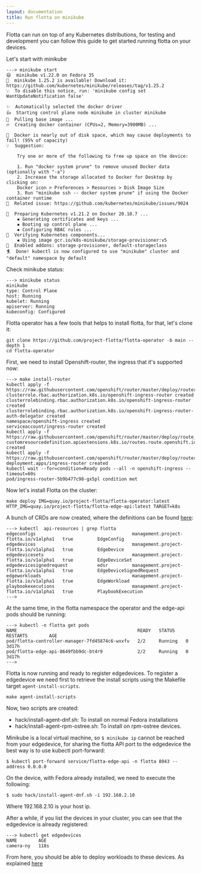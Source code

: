 ```yaml
---
layout: documentation
title: Run flotta on minikube
---
```


Flotta can run on top of any Kubernetes distributions, for testing and
development you can follow this guide to get started running flotta on your
devices.

Let's start with minikube

```shell
---> minikube start
😄  minikube v1.22.0 on Fedora 35
🎉  minikube 1.25.2 is available! Download it: https://github.com/kubernetes/minikube/releases/tag/v1.25.2
💡  To disable this notice, run: 'minikube config set WantUpdateNotification false'

✨  Automatically selected the docker driver
👍  Starting control plane node minikube in cluster minikube
🚜  Pulling base image ...
🔥  Creating docker container (CPUs=2, Memory=3900MB) ...

🧯  Docker is nearly out of disk space, which may cause deployments to fail! (95% of capacity)
💡  Suggestion:

    Try one or more of the following to free up space on the device:

    1. Run "docker system prune" to remove unused Docker data (optionally with "-a")
    2. Increase the storage allocated to Docker for Desktop by clicking on:
    Docker icon > Preferences > Resources > Disk Image Size
    3. Run "minikube ssh -- docker system prune" if using the Docker container runtime
🍿  Related issue: https://github.com/kubernetes/minikube/issues/9024

🐳  Preparing Kubernetes v1.21.2 on Docker 20.10.7 ...
    ▪ Generating certificates and keys ...
    ▪ Booting up control plane ...
    ▪ Configuring RBAC rules ...
🔎  Verifying Kubernetes components...
    ▪ Using image gcr.io/k8s-minikube/storage-provisioner:v5
🌟  Enabled addons: storage-provisioner, default-storageclass
🏄  Done! kubectl is now configured to use "minikube" cluster and "default" namespace by default
```

Check minikube status:

```shell
---> minikube status
minikube
type: Control Plane
host: Running
kubelet: Running
apiserver: Running
kubeconfig: Configured
```


Flotta operator has a few tools that helps to install flotta, for that, let's
clone it:

```shell
git clone https://github.com/project-flotta/flotta-operator -b main --depth 1
cd flotta-operator
```

First, we need to install Openshift-router, the ingress that it's supported now:

```shell
---> make install-router
kubectl apply -f https://raw.githubusercontent.com/openshift/router/master/deploy/router_rbac.yaml
clusterrole.rbac.authorization.k8s.io/openshift-ingress-router created
clusterrolebinding.rbac.authorization.k8s.io/openshift-ingress-router created
clusterrolebinding.rbac.authorization.k8s.io/openshift-ingress-router-auth-delegator created
namespace/openshift-ingress created
serviceaccount/ingress-router created
kubectl apply -f https://raw.githubusercontent.com/openshift/router/master/deploy/route_crd.yaml
customresourcedefinition.apiextensions.k8s.io/routes.route.openshift.io created
kubectl apply -f https://raw.githubusercontent.com/openshift/router/master/deploy/router.yaml
deployment.apps/ingress-router created
kubectl wait --for=condition=Ready pods --all -n openshift-ingress --timeout=60s
pod/ingress-router-5b9b477c98-gx5pl condition met
```

Now let's install Flotta on the cluster:

```shell
make deploy IMG=quay.io/project-flotta/flotta-operator:latest HTTP_IMG=quay.io/project-flotta/flotta-edge-api:latest TARGET=k8s

```

A bunch of CRDs are now created, where the definitions can be found
[here](../operations/crd.md):

```
---> kubectl  api-resources | grep flotta
edgeconfigs                                    management.project-flotta.io/v1alpha1   true         EdgeConfig
edgedevices                                    management.project-flotta.io/v1alpha1   true         EdgeDevice
edgedevicesets                                 management.project-flotta.io/v1alpha1   true         EdgeDeviceSet
edgedevicesignedrequest           edsr         management.project-flotta.io/v1alpha1   true         EdgeDeviceSignedRequest
edgeworkloads                                  management.project-flotta.io/v1alpha1   true         EdgeWorkload
playbookexecutions                             management.project-flotta.io/v1alpha1   true         PlaybookExecution
--->
```

At the same time, in the flotta namespace the operator and the edge-api pods should be running:
```
---> kubectl -n flotta get pods
NAME                                             READY   STATUS    RESTARTS        AGE
pod/flotta-controller-manager-7fd45874c6-wxxfv   2/2     Running   0               3d17h
pod/flotta-edge-api-8649fbb9dc-bt4r9             2/2     Running   0               3d17h
--->
```

Flotta is now running and ready to register edgedevices. To register a
edgedevice we need first to retrieve the install scripts using the Makefile
target `agent-install-scripts`.

```
make agent-install-scripts
```

Now, two scripts are created:
  - hack/install-agent-dnf.sh: To install on normal Fedora installations
  - hack/install-agent-rpm-ostree.sh: To install on rpm-ostree devices.

Minikube is a local virtual machine, so `$ minikube ip` cannot be reached from
your edgedevice, for sharing the flotta API port to the edgedevice the best way
is to use kubectl port-forward:

```
$ kubectl port-forward service/flotta-edge-api -n flotta 8043 --address 0.0.0.0
```

On the device, with Fedora already installed, we need to execute the following:

```
$ sudo hack/install-agent-dnf.sh -i 192.168.2.10
```

Where 192.168.2.10 is your host ip.

After a while, if you list the devices in your cluster, you can see that the
edgedevice is already registered:

```
---> kubectl get edgedevices
NAME        AGE
camera-ny   118s
```

From here, you should be able to deploy workloads to these devices. As explained
[here](./running_workloads.md)
